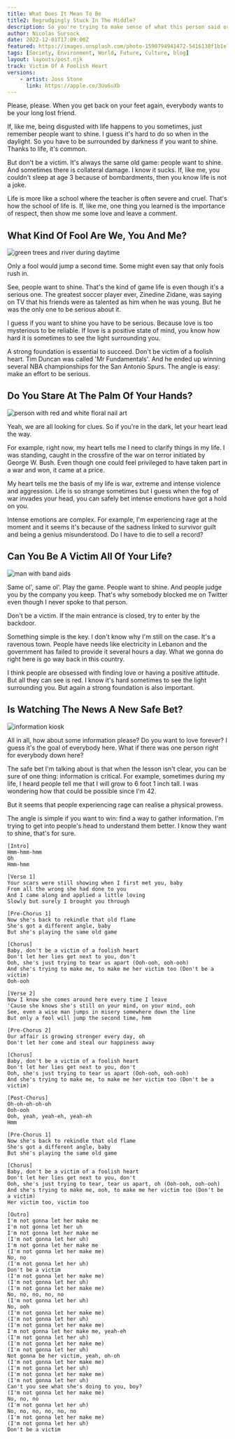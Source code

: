 ```yaml
---
title: What Does It Mean To Be 
title2: Begrudgingly Stuck In The Middle?
description: So you're trying to make sense of what this person said or did. But sometimes it just means nobody knows you when you're down and out.
author: Nicolas Sursock
date: 2022-12-01T17:09:00Z
featured: https://images.unsplash.com/photo-1590794941472-5416138f1b1e?ixlib=rb-4.0.3&ixid=MnwxMjA3fDB8MHxwaG90by1wYWdlfHx8fGVufDB8fHx8&auto=format&fit=crop
tags: [Society, Environment, World, Future, Culture, blog]
layout: layouts/post.njk
track: Victim Of A Foolish Heart
versions:
    - artist: Joss Stone
      link: https://apple.co/3Uu6uXb
---
```


Please, please. When you get back on your feet again, everybody wants to be your long lost friend.

If, like me, being disgusted with life happens to you sometimes, just remember people want to shine. I guess it's hard to do so when in the daylight. So you have to be surrounded by darkness if you want to shine. Thanks to life, it's common.

But don't be a victim. It's always the same old game: people want to shine. And sometimes there is collateral damage. I know it sucks. If, like me, you couldn't sleep at age 3 because of bombardments, then you know life is not a joke.

Life is more like a school where the teacher is often severe and cruel. That's how the school of life is. If, like me, one thing you learned is the importance of respect, then show me some love and leave a comment.

## What Kind Of Fool Are We, You And Me?

<aside class="md:-mr-56 md:float-right w-full md:w-2/3 md:px-8">
  <img x-intersect.once.ratio-0="$el.src = $el.dataset.src" class="rounded-lg" alt="green trees and river during daytime" data-src="https://images.unsplash.com/photo-1623816507663-ce19b7894595?ixlib=rb-4.0.3&ixid=MnwxMjA3fDB8MHxwaG90by1wYWdlfHx8fGVufDB8fHx8&auto=format&fit=crop&q=80&w=800&h=600">
</aside>

Only a fool would jump a second time. Some might even say that only fools rush in.

See, people want to shine. That's the kind of game life is even though it's a serious one. The greatest soccer player ever, Zinedine Zidane, was saying on TV that his friends were as talented as him when he was young. But he was the only one to be serious about it.

I guess if you want to shine you have to be serious. Because love is too mysterious to be reliable. If love is a positive state of mind, you know how hard it is sometimes to see the light surrounding you.

A strong foundation is essential to succeed. Don't be victim of a foolish heart. Tim Duncan was called 'Mr Fundamentals'. And he ended up winning several NBA championships for the San Antonio Spurs. The angle is easy: make an effort to be serious.

## Do You Stare At The Palm Of Your Hands?

<aside class="md:-ml-56 md:float-left w-full md:w-2/3 md:px-8">
  <img x-intersect.once.ratio-0="$el.src = $el.dataset.src" class="rounded-lg" alt="person with red and white floral nail art" data-src="https://images.unsplash.com/photo-1599035465882-019b64e268a2?ixlib=rb-4.0.3&ixid=MnwxMjA3fDB8MHxwaG90by1wYWdlfHx8fGVufDB8fHx8&auto=format&fit=crop&q=80&w=800&h=600">
</aside>

Yeah, we are all looking for clues. So if you're in the dark, let your heart lead the way.

For example, right now, my heart tells me I need to clarify things in my life. I was standing, caught in the crossfire of the war on terror initiated by George W. Bush. Even though one could feel privileged to have taken part in a war and won, it came at a price.

My heart tells me the basis of my life is war, extreme and intense violence and aggression. Life is so strange sometimes but I guess when the fog of war invades your head, you can safely bet intense emotions have got a hold on you.

Intense emotions are complex. For example, I'm experiencing rage at the moment and it seems it's because of the sadness linked to survivor guilt and being a genius misunderstood. Do I have to die to sell a record?

## Can You Be A Victim All Of Your Life?

<aside class="md:-mr-56 md:float-right w-full md:w-2/3 md:px-8">
  <img x-intersect.once.ratio-0="$el.src = $el.dataset.src" class="rounded-lg" alt="man with band aids" data-src="https://images.unsplash.com/photo-1635525878313-39e60073090e?ixlib=rb-4.0.3&ixid=MnwxMjA3fDB8MHxwaG90by1wYWdlfHx8fGVufDB8fHx8&auto=format&fit=crop&q=80&w=800&h=600">
</aside>

Same ol', same ol'. Play the game. People want to shine. And people judge you by the company you keep. That's why somebody blocked me on Twitter even though I never spoke to that person.

Don't be a victim. If the main entrance is closed, try to enter by the backdoor.

Something simple is the key. I don't know why I'm still on the case. It's a ravenous town. People have needs like electricity in Lebanon and the government has failed to provide it several hours a day. What we gonna do right here is go way back in this country.

I think people are obsessed with finding love or having a positive attitude. But all they can see is red. I know it's hard sometimes to see the light surrounding you. But again a strong foundation is also important.

## Is Watching The News A New Safe Bet?

<aside class="md:-ml-56 md:float-left w-full md:w-2/3 md:px-8">
  <img x-intersect.once.ratio-0="$el.src = $el.dataset.src" class="rounded-lg" alt="information kiosk" data-src="https://images.unsplash.com/photo-1551590192-8070a16d9f67?ixlib=rb-4.0.3&ixid=MnwxMjA3fDB8MHxwaG90by1wYWdlfHx8fGVufDB8fHx8&auto=format&fit=crop&q=80&w=800&h=600">
</aside>

All in all, how about some information please? Do you want to love forever? I guess it's the goal of everybody here. What if there was one person right for everybody down here?

The safe bet I'm talking about is that when the lesson isn't clear, you can be sure of one thing: information is critical. For example, sometimes during my life, I heard people tell me that I will grow to 6 foot 1 inch tall. I was wondering how that could be possible since I'm 42.

But it seems that people experiencing rage can realise a physical prowess.

The angle is simple if you want to win: find a way to gather information. I'm trying to get into people's head to understand them better. I know they want to shine, that's for sure.

```
[Intro]
Hmm-hmm-hmm
Oh
Hmm-hmm

[Verse 1]
Your scars were still showing when I first met you, baby
From all the wrong she had done to you
And I came along and applied a little loving
Slowly but surely I brought you through

[Pre-Chorus 1]
Now she's back to rekindle that old flame
She's got a different angle, baby
But she's playing the same old game

[Chorus]
Baby, don't be a victim of a foolish heart
Don't let her lies get next to you, don't
Ooh, she's just trying to tear us apart (Ooh-ooh, ooh-ooh)
And she's trying to make me, to make me her victim too (Don't be a victim)
Ooh-ooh

[Verse 2]
Now I know she comes around here every time I leave
'Cause she knows she's still on your mind, on your mind, ooh
See, even a wise man jumps in misery somewhere down the line
But only a fool will jump the second time, hmm

[Pre-Chorus 2]
Our affair is growing stronger every day, oh
Don't let her come and steal our happiness away

[Chorus]
Baby, don't be a victim of a foolish heart
Don't let her lies get next to you, don't
Ooh, she's just trying to tear us apart (Ooh-ooh, ooh-ooh)
And she's trying to make me, to make me her victim too (Don't be a victim)

[Post-Chorus]
Oh-oh-oh-oh-oh
Ooh-ooh
Ooh, yeah, yeah-eh, yeah-eh
Hmm

[Pre-Chorus 1]
Now she's back to rekindle that old flame
She's got a different angle, baby
But she's playing the same old game

[Chorus]
Baby, don't be a victim of a foolish heart
Don't let her lies get next to you, don't
Ooh, she's just trying to tear, tear us apart, oh (Ooh-ooh, ooh-ooh)
And she's trying to make me, ooh, to make me her victim too (Don't be a victim)
Her victim too, victim too

[Outro]
I'm not gonna let her make me
I'm not gonna let her uh
I'm not gonna let her make me
(I'm not gonna let her uh)
I'm not gonna let her make me
(I'm not gonna let her make me)
No, no
(I'm not gonna let her uh)
Don't be a victim
(I'm not gonna let her make me)
(I'm not gonna let her uh)
(I'm not gonna let her make me)
No, no, no, no, no
(I'm not gonna let her uh)
No, ooh
(I'm not gonna let her make me)
(I'm not gonna let her uh)
(I'm not gonna let her make me)
I'm not gonna let her make me, yeah-eh
(I'm not gonna let her uh)
(I'm not gonna let her make me)
(I'm not gonna let her uh)
Not gonna be her victim, yeah, oh-oh
(I'm not gonna let her make me)
(I'm not gonna let her uh)
(I'm not gonna let her make me)
(I'm not gonna let her uh)
Can't you see what she's doing to you, boy?
(I'm not gonna let her make me)
No, no, no
(I'm not gonna let her uh)
No, no, no, no, no, no
(I'm not gonna let her make me)
(I'm not gonna let her uh)
Don't be a victim
```
